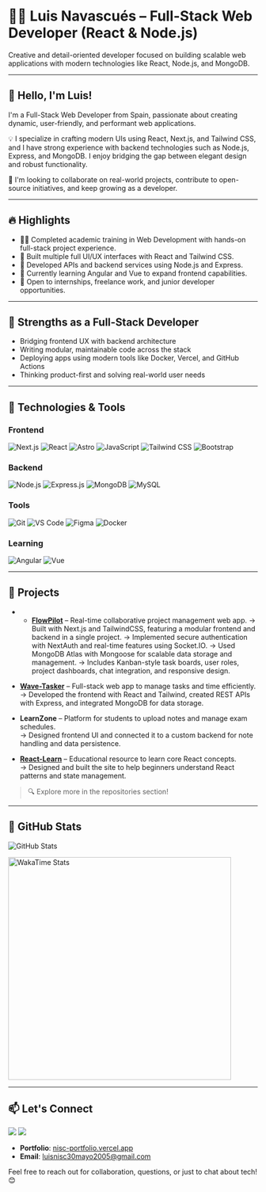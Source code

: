 # 👨‍💻 Luis Navascués – Full-Stack Web Developer (React & Node.js)

Creative and detail-oriented developer focused on building scalable web applications with modern technologies like React, Node.js, and MongoDB.

---

## 👋 Hello, I'm Luis!

I'm a Full-Stack Web Developer from Spain, passionate about creating dynamic, user-friendly, and performant web applications.

💡 I specialize in crafting modern UIs using React, Next.js, and Tailwind CSS, and I have strong experience with backend technologies such as Node.js, Express, and MongoDB. I enjoy bridging the gap between elegant design and robust functionality.

🔎 I'm looking to collaborate on real-world projects, contribute to open-source initiatives, and keep growing as a developer.

---

## 🔥 Highlights

- 👨‍🎓 Completed academic training in Web Development with hands-on full-stack project experience.
- 🧠 Built multiple full UI/UX interfaces with React and Tailwind CSS.
- 🔄 Developed APIs and backend services using Node.js and Express.
- 🚀 Currently learning Angular and Vue to expand frontend capabilities.
- 💬 Open to internships, freelance work, and junior developer opportunities.

---

## 🧠 Strengths as a Full-Stack Developer

- Bridging frontend UX with backend architecture
- Writing modular, maintainable code across the stack
- Deploying apps using modern tools like Docker, Vercel, and GitHub Actions
- Thinking product-first and solving real-world user needs

---

## 🔧 Technologies & Tools

### Frontend
![Next.js](https://img.shields.io/badge/-Next.js-000000?style=flat-square&logo=next.js&logoColor=white)
![React](https://img.shields.io/badge/-React-61DAFB?style=flat-square&logo=react&logoColor=white)
![Astro](https://img.shields.io/badge/-Astro-FF5733?style=flat-square&logo=astro&logoColor=white)
![JavaScript](https://img.shields.io/badge/-JavaScript-F7DF1E?style=flat-square&logo=javascript&logoColor=black)
![Tailwind CSS](https://img.shields.io/badge/-Tailwind_CSS-38B2AC?style=flat-square&logo=tailwind-css&logoColor=white)
![Bootstrap](https://img.shields.io/badge/-Bootstrap-7952B3?style=flat-square&logo=bootstrap&logoColor=white)

### Backend
![Node.js](https://img.shields.io/badge/-Node.js-8CC84B?style=flat-square&logo=node.js&logoColor=white)
![Express.js](https://img.shields.io/badge/-Express.js-404D59?style=flat-square&logo=express&logoColor=white)
![MongoDB](https://img.shields.io/badge/-MongoDB-47A248?style=flat-square&logo=mongodb&logoColor=white)
![MySQL](https://img.shields.io/badge/-MySQL-4479A1?style=flat-square&logo=mysql&logoColor=white)

### Tools
![Git](https://img.shields.io/badge/-Git-F05032?style=flat-square&logo=git&logoColor=white)
![VS Code](https://img.shields.io/badge/-VS_Code-007ACC?style=flat-square&logo=visual-studio-code&logoColor=white)
![Figma](https://img.shields.io/badge/-Figma-F24E1E?style=flat-square&logo=figma&logoColor=white)
![Docker](https://img.shields.io/badge/-Docker-2496ED?style=flat-square&logo=docker&logoColor=white)

### Learning
![Angular](https://img.shields.io/badge/-Angular-DD0031?style=flat-square&logo=angular&logoColor=white)
![Vue](https://img.shields.io/badge/-Vue-4FC08D?style=flat-square&logo=vue.js&logoColor=white)

---

## 💼 Projects
- - **[FlowPilot](https://www.flow-pilot.dev)** – Real-time collaborative project management web app.
  → Built with Next.js and TailwindCSS, featuring a modular frontend and backend in a single project.
  → Implemented secure authentication with NextAuth and real-time features using Socket.IO.
  → Used MongoDB Atlas with Mongoose for scalable data storage and management.
  → Includes Kanban-style task boards, user roles, project dashboards, chat integration, and responsive design.

- **[Wave-Tasker](https://wave-tasker.vercel.app)** – Full-stack web app to manage tasks and time efficiently.  
  → Developed the frontend with React and Tailwind, created REST APIs with Express, and integrated MongoDB for data storage.

- **LearnZone** – Platform for students to upload notes and manage exam schedules.  
  → Designed frontend UI and connected it to a custom backend for note handling and data persistence.

- **[React-Learn](https://react-learnisc.vercel.app)** – Educational resource to learn core React concepts.  
  → Designed and built the site to help beginners understand React patterns and state management.

> 🔍 Explore more in the repositories section!

---

## 🌟 GitHub Stats

![GitHub Stats](https://github-readme-stats.vercel.app/api?username=luisnisc&show_icons=true&count_private=true&hide=prs&theme=radical)

<img src="https://wakatime.com/share/@luisnisc/0781725c-e7f8-40b7-8575-f81af8bd568b.svg" alt="WakaTime Stats" width="450" />

---

## 📫 Let's Connect

<a href="https://www.linkedin.com/in/luis-navascues-2b9545257/" target="_blank"><img src="https://img.shields.io/badge/LinkedIn-0e76a8?style=for-the-badge&logo=linkedin&logoColor=white"></a>
<a href="https://www.instagram.com/lu1snisc/" target="_blank"><img src="https://img.shields.io/badge/Instagram-ff0080?style=for-the-badge&logo=instagram&logoColor=white"></a>

- **Portfolio**: [nisc-portfolio.vercel.app](https://nisc-portfolio.vercel.app)
- **Email**: luisnisc30mayo2005@gmail.com

Feel free to reach out for collaboration, questions, or just to chat about tech! 😊
